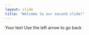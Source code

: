 ```yaml
---
layout: slide
title: "Welcome to our second slide!" 
---
```

Your text
Use the left arrow to go back 
